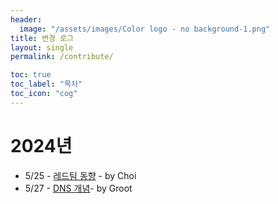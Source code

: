 ```yaml
---
header:
  image: "/assets/images/Color logo - no background-1.png"
title: 변경 로그
layout: single
permalink: /contribute/

toc: true
toc_label: "목차"
toc_icon: "cog"
---
```


# 2024년
* 5/25 - [레드팀 동향](/_posts/2024-05-25-레드팀-동향.md) - by Choi<br>
* 5/27 - [DNS 개념](/_posts/2024-05-27-DNS-개념.md)- by Groot